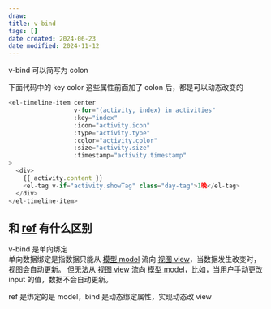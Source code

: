 ```yaml
---
draw:
title: v-bind
tags: []
date created: 2024-06-23
date modified: 2024-11-12
---
```


 v-bind 可以简写为 colon

下面代码中的 key color 这些属性前面加了 colon 后，都是可以动态改变的

```js
<el-timeline-item center  
                  v-for="(activity, index) in activities"  
                  :key="index"  
                  :icon="activity.icon"  
                  :type="activity.type"  
                  :color="activity.color"  
                  :size="activity.size"  
                  :timestamp="activity.timestamp"  
>  
  <div>  
    {{ activity.content }}  
    <el-tag v-if="activity.showTag" class="day-tag">1晚</el-tag>  
  </div>  
</el-timeline-item>
```

## 和 [ref](ref.md) 有什么区别

v-bind 是单向绑定  
单向数据绑定是指数据只能从 [模型 model](模型%20model) 流向 [视图 view](视图%20view)，当数据发生改变时，视图会自动更新。
但无法从 [视图 view](视图%20view) 流向 [模型 model](模型%20model)，比如，当用户手动更改 input 的值，数据不会自动更新。

ref 是绑定的是 model，bind 是动态绑定属性，实现动态改 view
